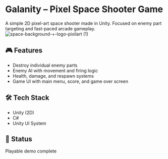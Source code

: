 # Galanity – Pixel Space Shooter Game

A simple 2D pixel-art space shooter made in Unity. Focused on enemy part targeting and fast-paced arcade gameplay.
![space-background-+-logo-pixilart (1)](https://github.com/user-attachments/assets/24641652-dbfc-4d9a-a3e6-fc33bc89048c)

## 🎮 Features
- Destroy individual enemy parts
- Enemy AI with movement and firing logic
- Health, damage, and respawn systems
- Game UI with main menu, score, and game over screen

## 🛠️ Tech Stack
- Unity (2D)
- C#
- Unity UI System

## 🚧 Status
Playable demo complete
